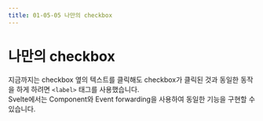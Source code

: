 ```yaml
---
title: 01-05-05 나만의 checkbox
---
```


# 나만의 checkbox

지금까지는 checkbox 옆의 텍스트를 클릭해도 checkbox가 클릭된 것과 동일한 동작을 하게 하려면 `<label>` 태그를 사용했습니다.  
Svelte에서는 Component와 Event forwarding을 사용하여 동일한 기능을 구현할 수 있습니다.